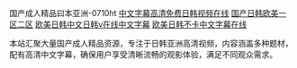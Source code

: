 国产成人精品曰本亚洲-0710ht
<a href="https://heiliaoga6s9v.pages.dev">中文字幕高清免费日韩视频在线</a>
<a href="https://heiliaowzu4ur.pages.dev">国产日韩欧美一区二区</a>
<a href="https://heiliaoxwd5i8.pages.dev">欧美日韩中文日韩v在线中文字幕</a>
<a href="https://heiliaowt0d7p.pages.dev">欧美日韩不卡中文字幕在线</a>

本站汇聚大量国产成人精品资源，专注于日韩亚洲高清视频，内容涵盖多种题材，配有高清中文字幕，确保用户享受清晰流畅的观影体验，满足不同观众需求。

<span style="display:none;">[Canonical link](https://github.com/hihi20250710/hihi9）</span>
